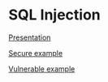 # SQL Injection

[Presentation](https://github.com/TSM-ITSec-Team-Django/SQL_Injection/blob/main/django_sql_injection.pdf) 

[Secure example](https://github.com/TSM-ITSec-Team-Django/SQL_Injection/tree/secure)

[Vulnerable example](https://github.com/TSM-ITSec-Team-Django/SQL_Injection/tree/vulnerable)
